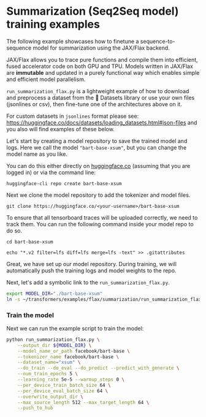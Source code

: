 # Summarization (Seq2Seq model) training examples

The following example showcases how to finetune a sequence-to-sequence model for summarization
using the JAX/Flax backend.

JAX/Flax allows you to trace pure functions and compile them into efficient, fused accelerator code on both GPU and TPU.
Models written in JAX/Flax are **immutable** and updated in a purely functional
way which enables simple and efficient model parallelism.

`run_summarization_flax.py` is a lightweight example of how to download and preprocess a dataset from the 🤗 Datasets library or use your own files (jsonlines or csv), then fine-tune one of the architectures above on it.

For custom datasets in `jsonlines` format please see: https://huggingface.co/docs/datasets/loading_datasets.html#json-files and you also will find examples of these below.

Let's start by creating a model repository to save the trained model and logs.
Here we call the model `"bart-base-xsum"`, but you can change the model name as you like.

You can do this either directly on [huggingface.co](https://huggingface.co/new) (assuming that
you are logged in) or via the command line:

```
huggingface-cli repo create bart-base-xsum
```
Next we clone the model repository to add the tokenizer and model files.
```
git clone https://huggingface.co/<your-username>/bart-base-xsum
```
To ensure that all tensorboard traces will be uploaded correctly, we need to 
track them. You can run the following command inside your model repo to do so.

```
cd bart-base-xsum

echo "*.v2 filter=lfs diff=lfs merge=lfs -text" >> .gitattributes
```

Great, we have set up our model repository. During training, we will automatically
push the training logs and model weights to the repo.

Next, let's add a symbolic link to the `run_summarization_flax.py`.

```bash
export MODEL_DIR="./bart-base-xsum"
ln -s ~/transformers/examples/flax/summarization/run_summarization_flax.py run_summarization_flax.py
```

### Train the model
Next we can run the example script to train the model:

```bash
python run_summarization_flax.py \
	--output_dir ${MODEL_DIR} \
	--model_name_or_path facebook/bart-base \
	--tokenizer_name facebook/bart-base \
	--dataset_name="xsum" \
	--do_train --do_eval --do_predict --predict_with_generate \
	--num_train_epochs 5 \
	--learning_rate 5e-5 --warmup_steps 0 \
	--per_device_train_batch_size 64 \
	--per_device_eval_batch_size 64 \
	--overwrite_output_dir \
	--max_source_length 512 --max_target_length 64 \
	--push_to_hub
```